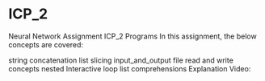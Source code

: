 # ICP_2
Neural Network Assignment ICP_2 Programs In this assignment, the below concepts are covered:

string concatenation
list slicing
input_and_output file read and write concepts
nested Interactive loop
list comprehensions
Explanation Video:
